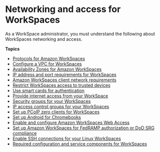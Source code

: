 # Networking and access for WorkSpaces<a name="amazon-workspaces-networking"></a>

As a WorkSpace administrator, you must understand the following about WorkSpaces networking and access\.

**Topics**
+ [Protocols for Amazon WorkSpaces](amazon-workspaces-protocols.md)
+ [Configure a VPC for WorkSpaces](amazon-workspaces-vpc.md)
+ [Availability Zones for Amazon WorkSpaces](azs-workspaces.md)
+ [IP address and port requirements for WorkSpaces](workspaces-port-requirements.md)
+ [Amazon WorkSpaces client network requirements](workspaces-network-requirements.md)
+ [Restrict WorkSpaces access to trusted devices](trusted-devices.md)
+ [Use smart cards for authentication](smart-cards.md)
+ [Provide internet access from your WorkSpace](amazon-workspaces-internet-access.md)
+ [Security groups for your WorkSpaces](amazon-workspaces-security-groups.md)
+ [IP access control groups for your WorkSpaces](amazon-workspaces-ip-access-control-groups.md)
+ [Set up PCoIP zero clients for WorkSpaces](set-up-pcoip-zero-client.md)
+ [Set up Android for Chromebooks](set-up-android-chromebook.md)
+ [Enable and configure Amazon WorkSpaces Web Access](web-access.md)
+ [Set up Amazon WorkSpaces for FedRAMP authorization or DoD SRG compliance](fips-encryption.md)
+ [Enable SSH connections for your Linux WorkSpaces](connect-to-linux-workspaces-with-ssh.md)
+ [Required configuration and service components for WorkSpaces](required-service-components.md)